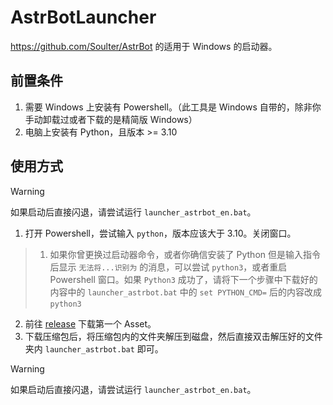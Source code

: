 # AstrBotLauncher

https://github.com/Soulter/AstrBot  的适用于 Windows 的启动器。

## 前置条件

1. 需要 Windows 上安装有 Powershell。（此工具是 Windows 自带的，除非你手动卸载过或者下载的是精简版 Windows）
2. 电脑上安装有 Python，且版本 >= 3.10

## 使用方式


> [!WARNING]
> 如果启动后直接闪退，请尝试运行 `launcher_astrbot_en.bat`。

1. 打开 Powershell，尝试输入 `python`，版本应该大于 3.10。关闭窗口。
> 1. 如果你曾更换过启动器命令，或者你确信安装了 Python 但是输入指令后显示 `无法将...识别为` 的消息，可以尝试 `python3`，或者重启 Powershell 窗口。如果 `Python3` 成功了，请将下一个步骤中下载好的内容中的 `launcher_astrbot.bat` 中的 `set PYTHON_CMD=` 后的内容改成 `python3`

2. 前往 [release](https://github.com/Soulter/AstrBotLauncher/releases) 下载第一个 Asset。
3. 下载压缩包后，将压缩包内的文件夹解压到磁盘，然后直接双击解压好的文件夹内 `launcher_astrbot.bat` 即可。

> [!WARNING]
> 如果启动后直接闪退，请尝试运行 `launcher_astrbot_en.bat`。

